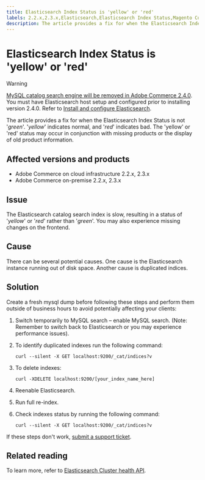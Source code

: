 ```yaml
---
title: Elasticsearch Index Status is 'yellow' or 'red'
labels: 2.2.x,2.3.x,Elasticsearch,Elasticsearch Index Status,Magento Commerce,Magento Commerce Cloud,how to,red,yellow,troubleshooting,Adobe Commerce,cloud infrastructure,on-premises
description: The article provides a fix for when the Elasticsearch Index Status is not '*green*'. '*yellow*' indicates normal, and '*red*' indicates bad. The 'yellow' or 'red' status may occur in conjunction with missing products or the display of old product information.
---
```


# Elasticsearch Index Status is 'yellow' or 'red'

>[!WARNING]
>
> [MySQL catalog search engine will be removed in Adobe Commerce 2.4.0](https://support.magento.com/hc/en-us/articles/360043144271-MySQL-catalog-search-engine-will-be-removed-in-all-versions-of-Magento-2-4-0). You must have Elasticsearch host setup and configured prior to installing version 2.4.0. Refer to [Install and configure Elasticsearch](https://devdocs.magento.com/guides/v2.3/config-guide/elasticsearch/es-overview.html).

The article provides a fix for when the Elasticsearch Index Status is not '*green*'. '*yellow*' indicates normal, and '*red*' indicates bad. The 'yellow' or 'red' status may occur in conjunction with missing products or the display of old product information.

## Affected versions and products

* Adobe Commerce on cloud infrastructure 2.2.x, 2.3.x
* Adobe Commerce on-premise 2.2.x, 2.3.x

## Issue

The Elasticsearch catalog search index is slow, resulting in a status of '*yellow*' or '*red*' rather than '*green*'. You may also experience missing changes on the frontend.

## Cause

There can be several potential causes. One cause is the Elasticsearch instance running out of disk space. Another cause is duplicated indices.

## Solution

Create a fresh mysql dump before following these steps and perform them outside of business hours to avoid potentially affecting your clients:

1. Switch temporarily to MySQL search &ndash;  enable MySQL search. (Note: Remember to switch back to Elasticsearch or you may experience performance issues).
1. To identify duplicated indexes run the following command:

    ```clike
    curl --silent -X GET localhost:9200/_cat/indices?v
    ```

1. To delete indexes:

    ```clike
    curl -XDELETE localhost:9200/[your_index_name_here]
    ```

1. Reenable Elasticsearch.
1. Run full re-index.
1. Check indexes status by running the following command:

    ```clike
    curl --silent -X GET localhost:9200/_cat/indices?v
    ```

If these steps don't work, [submit a support ticket](https://support.magento.com/hc/en-us/articles/360000913794#submit-ticket).

## Related reading

To learn more, refer to [Elasticsearch Cluster health API](https://www.elastic.co/guide/en/elasticsearch/reference/current/cluster-health.html).